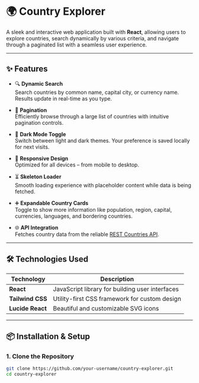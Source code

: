 # 🌍 Country Explorer

A sleek and interactive web application built with **React**, allowing users to explore countries, search dynamically by various criteria, and navigate through a paginated list with a seamless user experience.

---

## ✨ Features

- 🔍 **Dynamic Search**  
  Search countries by common name, capital city, or currency name. Results update in real-time as you type.

- 📄 **Pagination**  
  Efficiently browse through a large list of countries with intuitive pagination controls.

- 🌙 **Dark Mode Toggle**  
  Switch between light and dark themes. Your preference is saved locally for next visits.

- 📱 **Responsive Design**  
  Optimized for all devices – from mobile to desktop.

- ⏳ **Skeleton Loader**  
  Smooth loading experience with placeholder content while data is being fetched.

- ➕ **Expandable Country Cards**  
  Toggle to show more information like population, region, capital, currencies, languages, and bordering countries.

- 🌐 **API Integration**  
  Fetches country data from the reliable [REST Countries API](https://restcountries.com/).

---

## 🛠️ Technologies Used

| Technology     | Description                                         |
|----------------|-----------------------------------------------------|
| **React**      | JavaScript library for building user interfaces     |
| **Tailwind CSS** | Utility-first CSS framework for custom design     |
| **Lucide React** | Beautiful and customizable SVG icons               |

---

## 📦 Installation & Setup

### 1. Clone the Repository

```bash
git clone https://github.com/your-username/country-explorer.git
cd country-explorer
